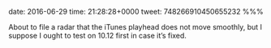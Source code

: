 date: 2016-06-29
time: 21:28:28+0000
tweet: 748266910450655232
%%%

About to file a radar that the iTunes playhead does not move smoothly, but I suppose I ought to test on 10.12 first in case it’s fixed.
